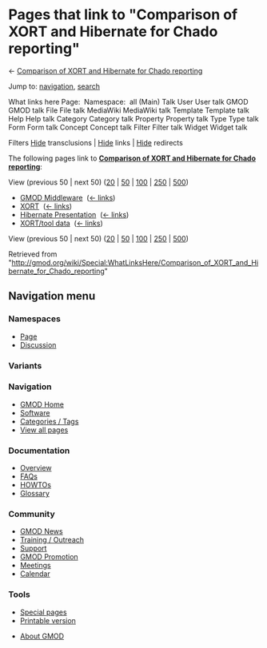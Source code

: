 <div id="mw-page-base" class="noprint">

</div>

<div id="mw-head-base" class="noprint">

</div>

<div id="content" class="mw-body" role="main">

<span id="top"></span>

<div id="mw-js-message" style="display:none;">

</div>



# <span dir="auto">Pages that link to "Comparison of XORT and Hibernate for Chado reporting"</span>

<div id="bodyContent">

<div id="contentSub">

← [Comparison of XORT and Hibernate for Chado
reporting](/wiki/Comparison_of_XORT_and_Hibernate_for_Chado_reporting "Comparison of XORT and Hibernate for Chado reporting")

</div>

<div id="jump-to-nav" class="mw-jump">

Jump to: [navigation](#mw-navigation), [search](#p-search)

</div>

<div id="mw-content-text">

What links here Page:  Namespace:  all (Main) Talk User User talk GMOD
GMOD talk File File talk MediaWiki MediaWiki talk Template Template talk
Help Help talk Category Category talk Property Property talk Type Type
talk Form Form talk Concept Concept talk Filter Filter talk Widget
Widget talk

Filters
[Hide](/mediawiki/index.php?title=Special:WhatLinksHere/Comparison_of_XORT_and_Hibernate_for_Chado_reporting&hidetrans=1 "Special:WhatLinksHere/Comparison of XORT and Hibernate for Chado reporting")
transclusions \|
[Hide](/mediawiki/index.php?title=Special:WhatLinksHere/Comparison_of_XORT_and_Hibernate_for_Chado_reporting&hidelinks=1 "Special:WhatLinksHere/Comparison of XORT and Hibernate for Chado reporting")
links \|
[Hide](/mediawiki/index.php?title=Special:WhatLinksHere/Comparison_of_XORT_and_Hibernate_for_Chado_reporting&hideredirs=1 "Special:WhatLinksHere/Comparison of XORT and Hibernate for Chado reporting")
redirects

The following pages link to **[Comparison of XORT and Hibernate for
Chado
reporting](/wiki/Comparison_of_XORT_and_Hibernate_for_Chado_reporting "Comparison of XORT and Hibernate for Chado reporting")**:

View (previous 50 \| next 50)
([20](/mediawiki/index.php?title=Special:WhatLinksHere/Comparison_of_XORT_and_Hibernate_for_Chado_reporting&limit=20 "Special:WhatLinksHere/Comparison of XORT and Hibernate for Chado reporting")
\|
[50](/mediawiki/index.php?title=Special:WhatLinksHere/Comparison_of_XORT_and_Hibernate_for_Chado_reporting&limit=50 "Special:WhatLinksHere/Comparison of XORT and Hibernate for Chado reporting")
\|
[100](/mediawiki/index.php?title=Special:WhatLinksHere/Comparison_of_XORT_and_Hibernate_for_Chado_reporting&limit=100 "Special:WhatLinksHere/Comparison of XORT and Hibernate for Chado reporting")
\|
[250](/mediawiki/index.php?title=Special:WhatLinksHere/Comparison_of_XORT_and_Hibernate_for_Chado_reporting&limit=250 "Special:WhatLinksHere/Comparison of XORT and Hibernate for Chado reporting")
\|
[500](/mediawiki/index.php?title=Special:WhatLinksHere/Comparison_of_XORT_and_Hibernate_for_Chado_reporting&limit=500 "Special:WhatLinksHere/Comparison of XORT and Hibernate for Chado reporting"))

- [GMOD Middleware](/wiki/GMOD_Middleware "GMOD Middleware") ‎
  <span class="mw-whatlinkshere-tools">([←
  links](/mediawiki/index.php?title=Special:WhatLinksHere&target=GMOD+Middleware "Special:WhatLinksHere"))</span>
- [XORT](/wiki/XORT "XORT") ‎ <span class="mw-whatlinkshere-tools">([←
  links](/mediawiki/index.php?title=Special:WhatLinksHere&target=XORT "Special:WhatLinksHere"))</span>
- [Hibernate
  Presentation](/wiki/Hibernate_Presentation "Hibernate Presentation") ‎
  <span class="mw-whatlinkshere-tools">([←
  links](/mediawiki/index.php?title=Special:WhatLinksHere&target=Hibernate+Presentation "Special:WhatLinksHere"))</span>
- [XORT/tool data](/wiki/XORT/tool_data "XORT/tool data") ‎
  <span class="mw-whatlinkshere-tools">([←
  links](/mediawiki/index.php?title=Special:WhatLinksHere&target=XORT%2Ftool+data "Special:WhatLinksHere"))</span>

View (previous 50 \| next 50)
([20](/mediawiki/index.php?title=Special:WhatLinksHere/Comparison_of_XORT_and_Hibernate_for_Chado_reporting&limit=20 "Special:WhatLinksHere/Comparison of XORT and Hibernate for Chado reporting")
\|
[50](/mediawiki/index.php?title=Special:WhatLinksHere/Comparison_of_XORT_and_Hibernate_for_Chado_reporting&limit=50 "Special:WhatLinksHere/Comparison of XORT and Hibernate for Chado reporting")
\|
[100](/mediawiki/index.php?title=Special:WhatLinksHere/Comparison_of_XORT_and_Hibernate_for_Chado_reporting&limit=100 "Special:WhatLinksHere/Comparison of XORT and Hibernate for Chado reporting")
\|
[250](/mediawiki/index.php?title=Special:WhatLinksHere/Comparison_of_XORT_and_Hibernate_for_Chado_reporting&limit=250 "Special:WhatLinksHere/Comparison of XORT and Hibernate for Chado reporting")
\|
[500](/mediawiki/index.php?title=Special:WhatLinksHere/Comparison_of_XORT_and_Hibernate_for_Chado_reporting&limit=500 "Special:WhatLinksHere/Comparison of XORT and Hibernate for Chado reporting"))

</div>

<div class="printfooter">

Retrieved from
"<http://gmod.org/wiki/Special:WhatLinksHere/Comparison_of_XORT_and_Hibernate_for_Chado_reporting>"

</div>

<div id="catlinks" class="catlinks catlinks-allhidden">

</div>

<div class="visualClear">

</div>

</div>

</div>

<div id="mw-navigation">

## Navigation menu

<div id="mw-head">



<div id="left-navigation">

<div id="p-namespaces" class="vectorTabs" role="navigation"
aria-labelledby="p-namespaces-label">

### Namespaces

- <span id="ca-nstab-main"><a href="/wiki/Comparison_of_XORT_and_Hibernate_for_Chado_reporting"
  accesskey="c" title="View the content page [c]">Page</a></span>
- <span id="ca-talk"><a
  href="/mediawiki/index.php?title=Talk:Comparison_of_XORT_and_Hibernate_for_Chado_reporting&amp;action=edit&amp;redlink=1"
  accesskey="t"
  title="Discussion about the content page [t]">Discussion</a></span>

</div>

<div id="p-variants" class="vectorMenu emptyPortlet" role="navigation"
aria-labelledby="p-variants-label">

### 

### Variants[](#)

<div class="menu">

</div>

</div>

</div>





</div>

</div>

</div>

<div id="mw-panel">

<div id="p-logo" role="banner">

<a href="/wiki/Main_Page"
style="background-image: url(http://gmod.org/images/GMOD-cogs.png);"
title="Visit the main page"></a>

</div>

<div id="p-Navigation" class="portal" role="navigation"
aria-labelledby="p-Navigation-label">

### Navigation

<div class="body">

- <span id="n-GMOD-Home">[GMOD Home](/wiki/Main_Page)</span>
- <span id="n-Software">[Software](/wiki/GMOD_Components)</span>
- <span id="n-Categories-.2F-Tags">[Categories /
  Tags](/wiki/Categories)</span>
- <span id="n-View-all-pages">[View all
  pages](/wiki/Special:AllPages)</span>

</div>

</div>

<div id="p-Documentation" class="portal" role="navigation"
aria-labelledby="p-Documentation-label">

### Documentation

<div class="body">

- <span id="n-Overview">[Overview](/wiki/Overview)</span>
- <span id="n-FAQs">[FAQs](/wiki/Category:FAQ)</span>
- <span id="n-HOWTOs">[HOWTOs](/wiki/Category:HOWTO)</span>
- <span id="n-Glossary">[Glossary](/wiki/Glossary)</span>

</div>

</div>

<div id="p-Community" class="portal" role="navigation"
aria-labelledby="p-Community-label">

### Community

<div class="body">

- <span id="n-GMOD-News">[GMOD News](/wiki/GMOD_News)</span>
- <span id="n-Training-.2F-Outreach">[Training /
  Outreach](/wiki/Training_and_Outreach)</span>
- <span id="n-Support">[Support](/wiki/Support)</span>
- <span id="n-GMOD-Promotion">[GMOD
  Promotion](/wiki/GMOD_Promotion)</span>
- <span id="n-Meetings">[Meetings](/wiki/Meetings)</span>
- <span id="n-Calendar">[Calendar](/wiki/Calendar)</span>

</div>

</div>

<div id="p-tb" class="portal" role="navigation"
aria-labelledby="p-tb-label">

### Tools

<div class="body">

- <span id="t-specialpages"><a href="/wiki/Special:SpecialPages" accesskey="q"
  title="A list of all special pages [q]">Special pages</a></span>
- <span id="t-print"><a
  href="/mediawiki/index.php?title=Special:WhatLinksHere/Comparison_of_XORT_and_Hibernate_for_Chado_reporting&amp;printable=yes"
  rel="alternate" accesskey="p"
  title="Printable version of this page [p]">Printable version</a></span>

</div>

</div>

</div>

</div>

<div id="footer" role="contentinfo">

- <span id="footer-places-about">[About
  GMOD](/wiki/GMOD:About "GMOD:About")</span>

<!-- -->






</div>
